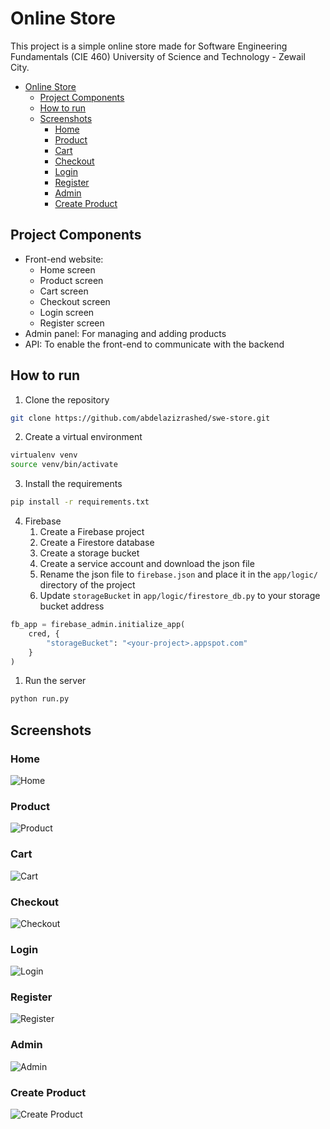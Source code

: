 # Online Store

This project is a simple online store made for Software Engineering Fundamentals (CIE 460) University of Science and Technology - Zewail City.

- [Online Store](#online-store)
  - [Project Components](#project-components)
  - [How to run](#how-to-run)
  - [Screenshots](#screenshots)
    - [Home](#home)
    - [Product](#product)
    - [Cart](#cart)
    - [Checkout](#checkout)
    - [Login](#login)
    - [Register](#register)
    - [Admin](#admin)
    - [Create Product](#create-product)


## Project Components

- Front-end website:
  - Home screen
  - Product screen
  - Cart screen
  - Checkout screen
  - Login screen
  - Register screen
- Admin panel: For managing and adding products
- API: To enable the front-end to communicate with the backend

## How to run

1. Clone the repository
```bash
git clone https://github.com/abdelazizrashed/swe-store.git
```
2. Create a virtual environment
```bash
virtualenv venv
source venv/bin/activate
```
3. Install the requirements
```bash
pip install -r requirements.txt
```
4. Firebase
    1. Create a Firebase project
    2. Create a Firestore database
    3. Create a storage bucket
    4. Create a service account and download the json file
    5. Rename the json file to `firebase.json` and place it in the `app/logic/` directory of the project
    6. Update `storageBucket` in `app/logic/firestore_db.py` to your storage bucket address
```python
fb_app = firebase_admin.initialize_app(
    cred, {
        "storageBucket": "<your-project>.appspot.com"
    }
)
```
1. Run the server
```bash
python run.py
```

## Screenshots

### Home

![Home](resources/home.png)

### Product

![Product](resources/product.png)

### Cart

![Cart](resources/cart.png)

### Checkout

![Checkout](resources/checkout-success.png)

### Login

![Login](resources/login.png)

### Register

![Register](resources/register.png)

### Admin

![Admin](resources/admin.png)

### Create Product

![Create Product](resources/create-product.png)
